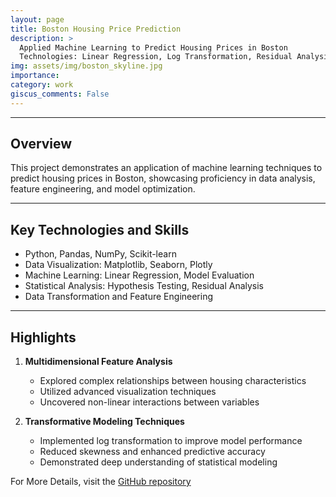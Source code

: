 ```yaml
---
layout: page
title: Boston Housing Price Prediction
description: >
  Applied Machine Learning to Predict Housing Prices in Boston
  Technologies: Linear Regression, Log Transformation, Residual Analysis, Feature Engineering, Model Evaluation
img: assets/img/boston_skyline.jpg
importance: 
category: work
giscus_comments: False
---
```


---

## Overview

This project demonstrates an  application of machine learning techniques to predict housing prices in Boston, showcasing proficiency in data analysis, feature engineering, and model optimization.


--- 

## Key Technologies and Skills

- Python, Pandas, NumPy, Scikit-learn
- Data Visualization: Matplotlib, Seaborn, Plotly
- Machine Learning: Linear Regression, Model Evaluation
- Statistical Analysis: Hypothesis Testing, Residual Analysis
- Data Transformation and Feature Engineering


---
## Highlights

1. **Multidimensional Feature Analysis**
   - Explored complex relationships between housing characteristics
   - Utilized advanced visualization techniques
   - Uncovered non-linear interactions between variables

2. **Transformative Modeling Techniques**
   - Implemented log transformation to improve model performance
   - Reduced skewness and enhanced predictive accuracy
   - Demonstrated deep understanding of statistical modeling

For More Details, visit the [GitHub repository](https://github.com/Hit07/Real-Estate-Price-Model)
